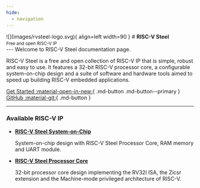```yaml
---
hide:
  - navigation
---
```

<div class="home-title" markdown>
![](images/rvsteel-logo.svg){ align=left width=90 }
# <strong>RISC-V Steel</strong></br><small>Free and open RISC-V IP</small>
</div>
---
Welcome to RISC-V Steel documentation page.

RISC-V Steel is a free and open collection of RISC-V IP that is simple, robust and easy to use. It features a 32-bit RISC-V processor core, a configurable system-on-chip design and a suite of software and hardware tools aimed to speed up building RISC-V embedded applications.

[Get Started :material-open-in-new:](getting-started.md){ .md-button .md-button--primary } [GitHub :material-git:](https://github.com/riscv-steel/riscv-steel){ .md-button }

---

### Available RISC-V IP

- [**RISC-V Steel System-on-Chip**](soc.md)
  
    System-on-chip design with RISC-V Steel Processor Core, RAM memory and UART module.

- [**RISC-V Steel Processor Core**](core.md)

    32-bit processor core design implementing the RV32I ISA, the Zicsr extension and the Machine-mode privileged architecture of RISC-V.
